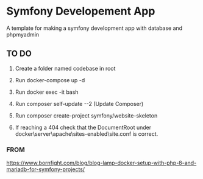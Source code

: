 # Symfony Developement App
A template for making a symfony development app with database and phpmyadmin

## TO DO
1. Create a folder named codebase in root

2. Run docker-compose up -d

3. Run docker exec -it <project-server-name> bash

4. Run composer self-update --2 (Update Composer)

5. Run composer create-project symfony/website-skeleton

6. If reaching a 404 check that the DocumentRoot under docker\server\apache\sites-enabled\site.conf is correct.

### FROM

https://www.bornfight.com/blog/blog-lamp-docker-setup-with-php-8-and-mariadb-for-symfony-projects/

